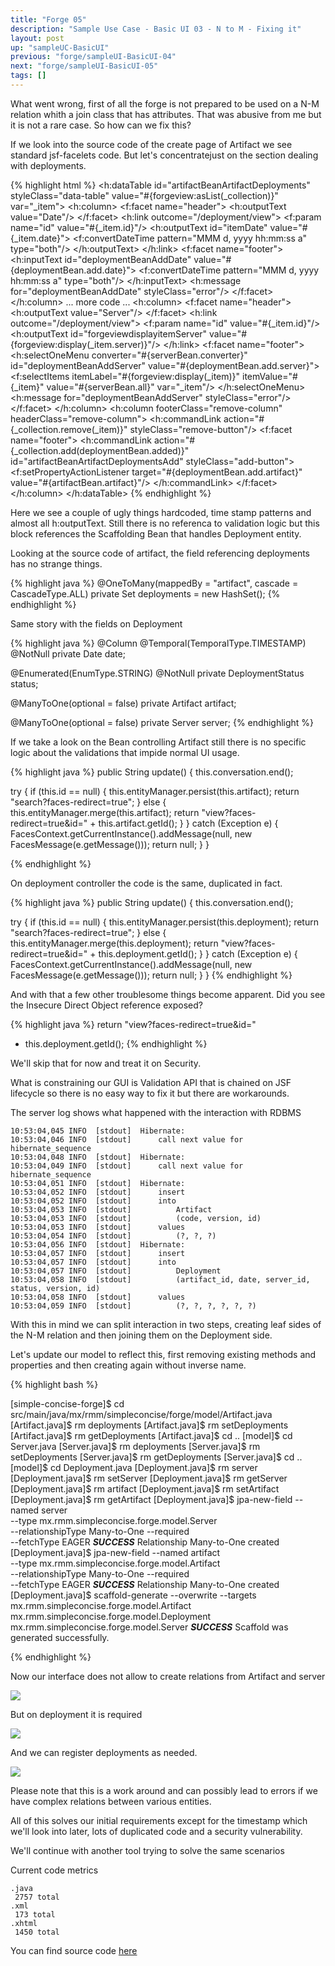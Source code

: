 ```yaml
---
title: "Forge 05"
description: "Sample Use Case - Basic UI 03 - N to M - Fixing it"
layout: post
up: "sampleUC-BasicUI"
previous: "forge/sampleUI-BasicUI-04"
next: "forge/sampleUI-BasicUI-05"
tags: []
---
```


What went wrong, first of all the forge is not prepared to be 
used on a N-M relation whith a join class that has attributes.
That was abusive from me but it is not a rare case. So how can we fix this?

If we look into the source code of the create page of Artifact we see standard jsf-facelets code. But let's concentratejust on the section dealing with deployments.

{% highlight html %}
<h:dataTable id="artifactBeanArtifactDeployments"
 styleClass="data-table"
 value="#{forgeview:asList(_collection)}" var="_item">
<h:column>
	<f:facet name="header">
		<h:outputText value="Date"/>
	</f:facet>
	<h:link outcome="/deployment/view">
		<f:param name="id" value="#{_item.id}"/>
		<h:outputText id="itemDate" value="#{_item.date}">
			<f:convertDateTime
			 pattern="MMM d, yyyy hh:mm:ss a" type="both"/>
		</h:outputText>
	</h:link>
	<f:facet name="footer">
		<h:inputText id="deploymentBeanAddDate"
		 value="#{deploymentBean.add.date}">
			<f:convertDateTime
			 pattern="MMM d, yyyy hh:mm:ss a" type="both"/>
		</h:inputText>
		<h:message for="deploymentBeanAddDate"
		 styleClass="error"/>
	</f:facet>
</h:column>
... more code ...
<h:column>
	<f:facet name="header">
		<h:outputText value="Server"/>
	</f:facet>
	<h:link outcome="/deployment/view">
		<f:param name="id" value="#{_item.id}"/>
		<h:outputText id="forgeviewdisplayitemServer"
		 value="#{forgeview:display(_item.server)}"/>
	</h:link>
	<f:facet name="footer">
		<h:selectOneMenu converter="#{serverBean.converter}"
		 id="deploymentBeanAddServer"
		 value="#{deploymentBean.add.server}">
			<f:selectItems
			 itemLabel="#{forgeview:display(_item)}"
			 itemValue="#{_item}" value="#{serverBean.all}"
			 var="_item"/>
		</h:selectOneMenu>
		<h:message for="deploymentBeanAddServer"
		 styleClass="error"/>
	</f:facet>
</h:column>
<h:column footerClass="remove-column" 
  headerClass="remove-column">
	<h:commandLink action="#{_collection.remove(_item)}"
	  styleClass="remove-button"/>
	<f:facet name="footer">
		<h:commandLink 
		action="#{_collection.add(deploymentBean.added)}" 
		  id="artifactBeanArtifactDeploymentsAdd"
		  styleClass="add-button">
			<f:setPropertyActionListener 
			  target="#{deploymentBean.add.artifact}" 
			  value="#{artifactBean.artifact}"/>
		</h:commandLink>
	</f:facet>
</h:column>
</h:dataTable>
{% endhighlight %}

Here we see a couple of ugly things hardcoded, time stamp patterns and almost all h:outputText. Still there is no referenca to validation logic but this block references the Scaffolding Bean that handles Deployment entity.

Looking at the source code of artifact, the field referencing deployments has no strange things.

{% highlight java %}
@OneToMany(mappedBy = "artifact", cascade = CascadeType.ALL)
   private Set<Deployment> deployments = new HashSet<Deployment>();
{% endhighlight %}

Same story with the fields on Deployment

{% highlight java %}
@Column
@Temporal(TemporalType.TIMESTAMP)
@NotNull
private Date date;

@Enumerated(EnumType.STRING)
@NotNull
private DeploymentStatus status;

@ManyToOne(optional = false)
private Artifact artifact;

@ManyToOne(optional = false)
private Server server;
{% endhighlight %}

If we take a look on the Bean controlling Artifact still there is no specific logic about the validations that impide normal UI usage.

{% highlight java %}
public String update()
{
  this.conversation.end();

  try
  {
     if (this.id == null)
     {
        this.entityManager.persist(this.artifact);
        return "search?faces-redirect=true";
     }
     else
     {
        this.entityManager.merge(this.artifact);
        return "view?faces-redirect=true&id=" + this.artifact.getId();
     }
  }
  catch (Exception e)
  {
     FacesContext.getCurrentInstance().addMessage(null, new FacesMessage(e.getMessage()));
     return null;
  }
}

{% endhighlight %}

On deployment controller the code is the same, duplicated in fact.

{% highlight java %}
public String update()
{
  this.conversation.end();

  try
  {
     if (this.id == null)
     {
        this.entityManager.persist(this.deployment);
        return "search?faces-redirect=true";
     }
     else
     {
        this.entityManager.merge(this.deployment);
        return "view?faces-redirect=true&id=" + this.deployment.getId();
     }
  }
  catch (Exception e)
  {
     FacesContext.getCurrentInstance().addMessage(null, new FacesMessage(e.getMessage()));
     return null;
  }
}
{% endhighlight %}

And with that a few other troublesome things become apparent. Did you see the Insecure Direct Object reference exposed?

{% highlight java %}
return "view?faces-redirect=true&id=" 
  + this.deployment.getId();
{% endhighlight %}

We'll skip that for now and treat it on Security. 

What is constraining our GUI is Validation API that is chained on JSF lifecycle so there is no easy way to fix it but there are workarounds.

The server log shows what happened with the interaction with RDBMS

~~~
10:53:04,045 INFO  [stdout]  Hibernate: 
10:53:04,046 INFO  [stdout]      call next value for hibernate_sequence
10:53:04,048 INFO  [stdout]  Hibernate: 
10:53:04,049 INFO  [stdout]      call next value for hibernate_sequence
10:53:04,051 INFO  [stdout]  Hibernate: 
10:53:04,052 INFO  [stdout]      insert 
10:53:04,052 INFO  [stdout]      into
10:53:04,053 INFO  [stdout]          Artifact
10:53:04,053 INFO  [stdout]          (code, version, id) 
10:53:04,053 INFO  [stdout]      values
10:53:04,054 INFO  [stdout]          (?, ?, ?)
10:53:04,056 INFO  [stdout]  Hibernate: 
10:53:04,057 INFO  [stdout]      insert 
10:53:04,057 INFO  [stdout]      into
10:53:04,057 INFO  [stdout]          Deployment
10:53:04,058 INFO  [stdout]          (artifact_id, date, server_id, status, version, id) 
10:53:04,058 INFO  [stdout]      values
10:53:04,059 INFO  [stdout]          (?, ?, ?, ?, ?, ?)
~~~

With this in mind we can split interaction in two steps, creating leaf sides of the N-M relation and then joining them on the Deployment side.

Let's update our model to reflect this, first removing existing methods and properties and then creating again without inverse name.

{% highlight bash %}

[simple-concise-forge]$ cd src/main/java/mx/rmm/simpleconcise/forge/model/Artifact.java
[Artifact.java]$ rm deployments
[Artifact.java]$ rm setDeployments
[Artifact.java]$ rm getDeployments
[Artifact.java]$ cd .. 
[model]$ cd Server.java
[Server.java]$ rm deployments
[Server.java]$ rm setDeployments
[Server.java]$ rm getDeployments
[Server.java]$ cd ..
[model]$ cd Deployment.java
[Deployment.java]$ rm server
[Deployment.java]$ rm setServer
[Deployment.java]$ rm getServer
[Deployment.java]$ rm artifact
[Deployment.java]$ rm setArtifact
[Deployment.java]$ rm getArtifact
[Deployment.java]$ jpa-new-field --named server \
  --type mx.rmm.simpleconcise.forge.model.Server \
  --relationshipType Many-to-One  --required \
  --fetchType EAGER                                                 ***SUCCESS*** Relationship Many-to-One created
[Deployment.java]$ jpa-new-field --named artifact \
  --type mx.rmm.simpleconcise.forge.model.Artifact \
  --relationshipType Many-to-One  --required \
  --fetchType EAGER
***SUCCESS*** Relationship Many-to-One created
[Deployment.java]$ scaffold-generate --overwrite --targets \
  mx.rmm.simpleconcise.forge.model.Artifact \
  mx.rmm.simpleconcise.forge.model.Deployment \
  mx.rmm.simpleconcise.forge.model.Server                    ***SUCCESS*** Scaffold was generated successfully.

{% endhighlight %}

Now our interface does not allow to create relations from Artifact and server

<img src="{{site.url}}/assets/images/suc-bui-forge/047.png" />

But on deployment it is required

<img src="{{site.url}}/assets/images/suc-bui-forge/048.png" />

And we can register deployments as needed.

<img src="{{site.url}}/assets/images/suc-bui-forge/049.png" />

Please note that this is a work around and can possibly lead to errors if we have complex relations between various entities.

All of this solves our initial requirements except for the timestamp which we'll look into later, lots of duplicated code and a security vulnerability.

We'll continue with another tool trying to solve the same scenarios

Current code metrics
~~~
.java
 2757 total
.xml
 173 total
.xhtml
 1450 total

~~~

You can find source code [here][code-forge-buc-bui-1.4]

[code-forge-buc-bui-1.4]:https://github.com/mtzmontiel/simple-concise/releases/tag/code-forge-buc-bui-1.4
